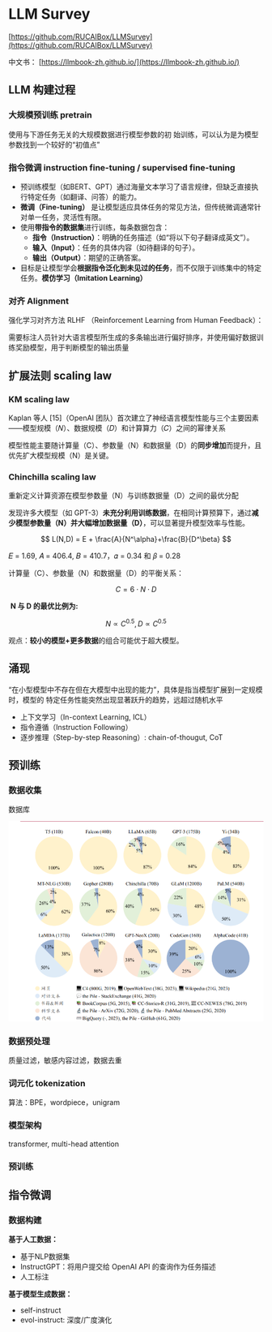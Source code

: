 # LLM Survey

[https://github.com/RUCAIBox/LLMSurvey](https://github.com/RUCAIBox/LLMSurvey)

中文书： [https://llmbook-zh.github.io/](https://llmbook-zh.github.io/)

## LLM 构建过程

### 大规模预训练 pretrain

使用与下游任务无关的大规模数据进行模型参数的初
始训练，可以认为是为模型参数找到一个较好的“初值点”

### 指令微调 instruction fine-tuning / supervised fine-tuning

- 预训练模型（如BERT、GPT）通过海量文本学习了语言规律，但缺乏直接执行特定任务（如翻译、问答）的能力。
- **微调（Fine-tuning）** 是让模型适应具体任务的常见方法，但传统微调通常针对单一任务，灵活性有限。
- 使用**带指令的数据集**进行训练，每条数据包含：
    - **指令（Instruction）**：明确的任务描述（如“将以下句子翻译成英文”）。
    - **输入（Input）**：任务的具体内容（如待翻译的句子）。
    - **输出（Output）**：期望的正确答案。
- 目标是让模型学会**根据指令泛化到未见过的任务**，而不仅限于训练集中的特定任务。**模仿学习（Imitation Learning）**

### 对齐 Alignment

强化学习对齐方法 RLHF （Reinforcement Learning from Human Feedback）：

需要标注人员针对大语言模型所生成的多条输出进行偏好排序，并使用偏好数据训练奖励模型，用于判断模型的输出质量

## 扩展法则 scaling law

### KM scaling law

Kaplan 等人 [15]（OpenAI 团队）首次建立了神经语言模型性能与三个主要因素——模型规模（𝑁）、数据规模（𝐷）和计算算力（𝐶）之间的幂律关系

模型性能主要随计算量（C）、参数量（N）和数据量（D）的**同步增加**而提升，且优先扩大模型规模（N）是关键。

### Chinchilla scaling law

重新定义计算资源在模型参数量（N）与训练数据量（D）之间的最优分配

发现许多大模型（如 GPT-3）**未充分利用训练数据**，在相同计算预算下，通过**减少模型参数量（N）并大幅增加数据量（D）**，可以显著提升模型效率与性能。

$$
L(N,D) = E + \frac{A}{N^\alpha}+\frac{B}{D^\beta}
$$

𝐸 = 1.69, 𝐴 = 406.4, 𝐵 = 410.7，𝛼 = 0.34 和 𝛽 = 0.28

计算量（C）、参数量（N）和数据量（D）的平衡关系：

$$
C=6⋅N⋅D
$$

 **N 与 D 的最优比例为:**

$$
N∝C^{0.5},D∝C^{0.5}
$$

观点：**较小的模型+更多数据**的组合可能优于超大模型。

## 涌现

“在小型模型中不存在但在大模型中出现的能力”，具体是指当模型扩展到一定规模时，模型的
特定任务性能突然出现显著跃升的趋势，远超过随机水平

- 上下文学习（In-context Learning, ICL）
- 指令遵循（Instruction Following）
- 逐步推理（Step-by-step Reasoning）: chain-of-thougut, CoT

## 预训练

### 数据收集

数据库

![image.png](image.png)

### 数据预处理

质量过滤，敏感内容过滤，数据去重

### 词元化 tokenization

算法：BPE，wordpiece，unigram

### 模型架构

transformer, multi-head attention

### 预训练

## 指令微调

### 数据构建

**基于人工数据：**

- 基于NLP数据集
- InstructGPT：将用户提交给 OpenAI API 的查询作为任务描述
- 人工标注

**基于模型生成数据：**

- self-instruct
- evol-instruct: 深度/广度演化
